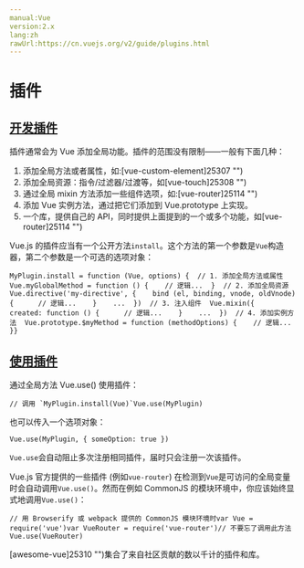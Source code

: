 ```yaml
---
manual:Vue
version:2.x
lang:zh
rawUrl:https://cn.vuejs.org/v2/guide/plugins.html
---
```



# 插件

## [开发插件](%25089#开发插件 "开发插件")<a name="开发插件"></a>


插件通常会为 Vue 添加全局功能。插件的范围没有限制——一般有下面几种：


1. 添加全局方法或者属性，如:[vue-custom-element]25307 "")
1. 添加全局资源：指令/过滤器/过渡等，如[vue-touch]25308 "")
1. 通过全局 mixin 方法添加一些组件选项，如:[vue-router]25114 "")
1. 添加 Vue 实例方法，通过把它们添加到 Vue.prototype 上实现。
1. 一个库，提供自己的 API，同时提供上面提到的一个或多个功能，如[vue-router]25114 "")


Vue.js 的插件应当有一个公开方法`install`。这个方法的第一个参数是`Vue`构造器，第二个参数是一个可选的选项对象：


```
MyPlugin.install = function (Vue, options) {  // 1. 添加全局方法或属性  Vue.myGlobalMethod = function () {    // 逻辑...  }  // 2. 添加全局资源  Vue.directive('my-directive', {    bind (el, binding, vnode, oldVnode) {      // 逻辑...    }    ...  })  // 3. 注入组件  Vue.mixin({    created: function () {      // 逻辑...    }    ...  })  // 4. 添加实例方法  Vue.prototype.$myMethod = function (methodOptions) {    // 逻辑...  }}
``` 


## [使用插件](%25089#使用插件 "使用插件")<a name="使用插件"></a>


通过全局方法 Vue.use() 使用插件：


```
// 调用 `MyPlugin.install(Vue)`Vue.use(MyPlugin)
``` 



也可以传入一个选项对象：


```
Vue.use(MyPlugin, { someOption: true })
``` 



`Vue.use`会自动阻止多次注册相同插件，届时只会注册一次该插件。



Vue.js 官方提供的一些插件 (例如`vue-router`) 在检测到`Vue`是可访问的全局变量时会自动调用`Vue.use()`。然而在例如 CommonJS 的模块环境中，你应该始终显式地调用`Vue.use()`：


```
// 用 Browserify 或 webpack 提供的 CommonJS 模块环境时var Vue = require('vue')var VueRouter = require('vue-router')// 不要忘了调用此方法Vue.use(VueRouter)
``` 



[awesome-vue]25310 "")集合了来自社区贡献的数以千计的插件和库。


